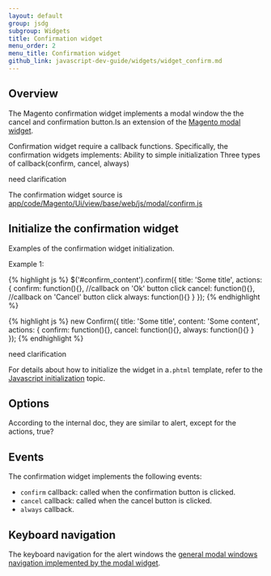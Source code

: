 ```yaml
---
layout: default
group: jsdg
subgroup: Widgets
title: Confirmation widget
menu_order: 2
menu_title: Confirmation widget
github_link: javascript-dev-guide/widgets/widget_confirm.md
---
```


<h2>Overview</h2>

The Magento confirmation widget implements a modal window the the cancel and confirmation button.Is an extension of the <a href="{{site.gdeurl}}">Magento modal widget</a>.

Confirmation widget require a callback functions.
Specifically, the confirmation widgets implements:
Ability to simple initialization
Three types of callback(confirm, cancel, always)


<p class="q">need clarification</p>

The confirmation widget source is <a href="{{site.baseurl}}app/code/Magento/Ui/view/base/web/js/modal/confirm.js">app/code/Magento/Ui/view/base/web/js/modal/confirm.js</a>

<h2 id="confirm_initialize">Initialize the confirmation widget</h2>

Examples of the confirmation widget initialization.

Example 1:

{% highlight js %}
$('#confirm_content').confirm({
    title: 'Some title',
    actions: {
        confirm: function(){}, //callback on 'Ok' button click
        cancel: function(){}, //callback on 'Cancel' button click
        always: function(){}
    }
});
{% endhighlight %}

{% highlight js %}
new Confirm({
    title: 'Some title',
    content: 'Some content',
    actions: {
        confirm: function(){},
        cancel: function(){},
        always: function(){}
    }
});
{% endhighlight %}

<p class="q">need clarification</p>

For details about how to initialize the widget in a`.phtml` template, refer to the <a href="{{site.gdeurl}}frontend-dev-guide/javascript/js_init.html" target="_blank">Javascript initialization</a> topic.

<h2 id="confirm_options">Options</h2>
<p class="q">According to the internal doc, they are similar to alert, except for the actions, true?</p>

<h2 id="confirm_events">Events</h2>

The confirmation widget implements the following events:
- `confirm` callback: called when the confirmation button is clicked.
- `cancel` callback: called when the cancel button is clicked.
- `always` callback.

<h2 id="confirm_key_navigation">Keyboard navigation</h2>
The keyboard navigation for the alert windows the <a href="{{site.gdeurl}}javascript-dev-guide/widgets/widget_modal.html#Keyboard navigation">general modal windows navigation implemented by the modal widget</a>.
